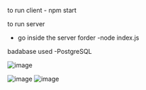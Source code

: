 to run client - npm start

to run server 
 - go inside the server forder
 -node index.js

 badabase used -PostgreSQL
 
 ![image](https://user-images.githubusercontent.com/76946122/219873206-1c389662-2202-4465-8ef6-37e893b59d80.png)
 
 ![image](https://user-images.githubusercontent.com/76946122/219873144-6d9f5d00-e484-4983-8af2-57fc53a9fabd.png)
![image](https://user-images.githubusercontent.com/76946122/219873195-bd0e9fff-d4ae-4d4d-be47-9c48ed27478d.png)
